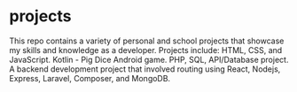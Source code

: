 # projects
This repo contains a variety of personal and school projects that showcase my skills and knowledge as a developer. Projects include:  HTML, CSS, and JavaScript. Kotlin - Pig Dice Android game. PHP, SQL, API/Database project. A backend development project that involved routing using React, Nodejs, Express, Laravel, Composer, and MongoDB.
